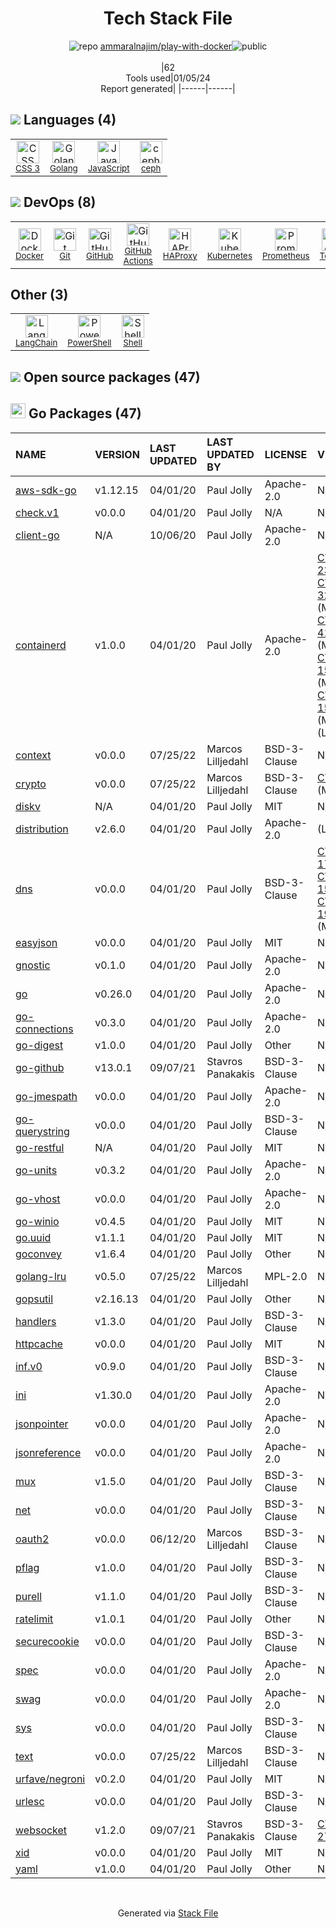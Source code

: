 <!--
&lt;--- Readme.md Snippet without images Start ---&gt;
## Tech Stack
ammaralnajim/play-with-docker is built on the following main stack:

- [GitHub](https://github.com/) – Code Collaboration & Version Control
- [Golang](http://golang.org/) – Languages
- [HAProxy](http://www.haproxy.org/) – Load Balancer / Reverse Proxy
- [JavaScript](https://developer.mozilla.org/en-US/docs/Web/JavaScript) – Languages
- [ceph](http://ceph.com/) – Languages
- [Kubernetes](http://kubernetes.io/) – Container Tools
- [Prometheus](http://prometheus.io/) – Monitoring Tools
- [PowerShell](https://docs.microsoft.com/en-us/powershell/) – Shells
- [Shell](https://en.wikipedia.org/wiki/Shell_script) – Shells
- [Testify](https://github.com/stretchr/testify) – Go Testing
- [GitHub Actions](https://github.com/features/actions) – Continuous Integration
- [LangChain](https://github.com/hwchase17/langchain) – Large Language Model Tools
- [Docker](https://www.docker.com/) – Virtual Machine Platforms & Containers

Full tech stack [here](/techstack.md)

&lt;--- Readme.md Snippet without images End ---&gt;

&lt;--- Readme.md Snippet with images Start ---&gt;
## Tech Stack
ammaralnajim/play-with-docker is built on the following main stack:

- <img width='25' height='25' src='https://img.stackshare.io/service/27/default_869c34d29acc794d60ecdd5d2b5bfc042a80a4ec.jpg' alt='GitHub'/> [GitHub](https://github.com/) – Code Collaboration & Version Control
- <img width='25' height='25' src='https://img.stackshare.io/service/1005/O6AczwfV_400x400.png' alt='Golang'/> [Golang](http://golang.org/) – Languages
- <img width='25' height='25' src='https://img.stackshare.io/service/1179/preview.png' alt='HAProxy'/> [HAProxy](http://www.haproxy.org/) – Load Balancer / Reverse Proxy
- <img width='25' height='25' src='https://img.stackshare.io/service/1209/javascript.jpeg' alt='JavaScript'/> [JavaScript](https://developer.mozilla.org/en-US/docs/Web/JavaScript) – Languages
- <img width='25' height='25' src='https://img.stackshare.io/service/1818/cephglyph_copy_400x400.png' alt='ceph'/> [ceph](http://ceph.com/) – Languages
- <img width='25' height='25' src='https://img.stackshare.io/service/1885/21_d3cvM.png' alt='Kubernetes'/> [Kubernetes](http://kubernetes.io/) – Container Tools
- <img width='25' height='25' src='https://img.stackshare.io/service/2501/default_3cf1b307194b26782be5cb209d30360580ae5b3c.png' alt='Prometheus'/> [Prometheus](http://prometheus.io/) – Monitoring Tools
- <img width='25' height='25' src='https://img.stackshare.io/service/3681/powershell-logo.png' alt='PowerShell'/> [PowerShell](https://docs.microsoft.com/en-us/powershell/) – Shells
- <img width='25' height='25' src='https://img.stackshare.io/service/4631/default_c2062d40130562bdc836c13dbca02d318205a962.png' alt='Shell'/> [Shell](https://en.wikipedia.org/wiki/Shell_script) – Shells
- <img width='25' height='25' src='https://img.stackshare.io/service/8695/stretchr.png' alt='Testify'/> [Testify](https://github.com/stretchr/testify) – Go Testing
- <img width='25' height='25' src='https://img.stackshare.io/service/11563/actions.png' alt='GitHub Actions'/> [GitHub Actions](https://github.com/features/actions) – Continuous Integration
- <img width='25' height='25' src='https://img.stackshare.io/service/48790/default_5b6c6b73f1ff3775c85d2a1ba954cb87e30cbf13.jpg' alt='LangChain'/> [LangChain](https://github.com/hwchase17/langchain) – Large Language Model Tools
- <img width='25' height='25' src='https://img.stackshare.io/service/586/n4u37v9t_400x400.png' alt='Docker'/> [Docker](https://www.docker.com/) – Virtual Machine Platforms & Containers

Full tech stack [here](/techstack.md)

&lt;--- Readme.md Snippet with images End ---&gt;
-->
<div align="center">

# Tech Stack File
![](https://img.stackshare.io/repo.svg "repo") [ammaralnajim/play-with-docker](https://github.com/ammaralnajim/play-with-docker)![](https://img.stackshare.io/public_badge.svg "public")
<br/><br/>
|62<br/>Tools used|01/05/24 <br/>Report generated|
|------|------|
</div>

## <img src='https://img.stackshare.io/languages.svg'/> Languages (4)
<table><tr>
  <td align='center'>
  <img width='36' height='36' src='https://img.stackshare.io/service/6727/css.png' alt='CSS 3'>
  <br>
  <sub><a href="https://developer.mozilla.org/en-US/docs/Web/CSS/CSS3">CSS 3</a></sub>
  <br>
  <sub></sub>
</td>

<td align='center'>
  <img width='36' height='36' src='https://img.stackshare.io/service/1005/O6AczwfV_400x400.png' alt='Golang'>
  <br>
  <sub><a href="http://golang.org/">Golang</a></sub>
  <br>
  <sub></sub>
</td>

<td align='center'>
  <img width='36' height='36' src='https://img.stackshare.io/service/1209/javascript.jpeg' alt='JavaScript'>
  <br>
  <sub><a href="https://developer.mozilla.org/en-US/docs/Web/JavaScript">JavaScript</a></sub>
  <br>
  <sub></sub>
</td>

<td align='center'>
  <img width='36' height='36' src='https://img.stackshare.io/service/1818/cephglyph_copy_400x400.png' alt='ceph'>
  <br>
  <sub><a href="http://ceph.com/">ceph</a></sub>
  <br>
  <sub></sub>
</td>

</tr>
</table>

## <img src='https://img.stackshare.io/devops.svg'/> DevOps (8)
<table><tr>
  <td align='center'>
  <img width='36' height='36' src='https://img.stackshare.io/service/586/n4u37v9t_400x400.png' alt='Docker'>
  <br>
  <sub><a href="https://www.docker.com/">Docker</a></sub>
  <br>
  <sub></sub>
</td>

<td align='center'>
  <img width='36' height='36' src='https://img.stackshare.io/service/1046/git.png' alt='Git'>
  <br>
  <sub><a href="http://git-scm.com/">Git</a></sub>
  <br>
  <sub></sub>
</td>

<td align='center'>
  <img width='36' height='36' src='https://img.stackshare.io/service/27/default_869c34d29acc794d60ecdd5d2b5bfc042a80a4ec.jpg' alt='GitHub'>
  <br>
  <sub><a href="https://github.com/">GitHub</a></sub>
  <br>
  <sub></sub>
</td>

<td align='center'>
  <img width='36' height='36' src='https://img.stackshare.io/service/11563/actions.png' alt='GitHub Actions'>
  <br>
  <sub><a href="https://github.com/features/actions">GitHub Actions</a></sub>
  <br>
  <sub></sub>
</td>

<td align='center'>
  <img width='36' height='36' src='https://img.stackshare.io/service/1179/preview.png' alt='HAProxy'>
  <br>
  <sub><a href="http://www.haproxy.org/">HAProxy</a></sub>
  <br>
  <sub></sub>
</td>

<td align='center'>
  <img width='36' height='36' src='https://img.stackshare.io/service/1885/21_d3cvM.png' alt='Kubernetes'>
  <br>
  <sub><a href="http://kubernetes.io/">Kubernetes</a></sub>
  <br>
  <sub></sub>
</td>

<td align='center'>
  <img width='36' height='36' src='https://img.stackshare.io/service/2501/default_3cf1b307194b26782be5cb209d30360580ae5b3c.png' alt='Prometheus'>
  <br>
  <sub><a href="http://prometheus.io/">Prometheus</a></sub>
  <br>
  <sub></sub>
</td>

<td align='center'>
  <img width='36' height='36' src='https://img.stackshare.io/service/8695/stretchr.png' alt='Testify'>
  <br>
  <sub><a href="https://github.com/stretchr/testify">Testify</a></sub>
  <br>
  <sub></sub>
</td>

</tr>
</table>

## Other (3)
<table><tr>
  <td align='center'>
  <img width='36' height='36' src='https://img.stackshare.io/service/48790/default_5b6c6b73f1ff3775c85d2a1ba954cb87e30cbf13.jpg' alt='LangChain'>
  <br>
  <sub><a href="https://github.com/hwchase17/langchain">LangChain</a></sub>
  <br>
  <sub></sub>
</td>

<td align='center'>
  <img width='36' height='36' src='https://img.stackshare.io/service/3681/powershell-logo.png' alt='PowerShell'>
  <br>
  <sub><a href="https://docs.microsoft.com/en-us/powershell/">PowerShell</a></sub>
  <br>
  <sub></sub>
</td>

<td align='center'>
  <img width='36' height='36' src='https://img.stackshare.io/service/4631/default_c2062d40130562bdc836c13dbca02d318205a962.png' alt='Shell'>
  <br>
  <sub><a href="https://en.wikipedia.org/wiki/Shell_script">Shell</a></sub>
  <br>
  <sub></sub>
</td>

</tr>
</table>


## <img src='https://img.stackshare.io/group.svg' /> Open source packages (47)</h2>

## <img width='24' height='24' src='https://img.stackshare.io/service/21112/default_1346bbda8fe03e4dce5601323a3ca47a10c1ae36.png'/> Go Packages (47)

|NAME|VERSION|LAST UPDATED|LAST UPDATED BY|LICENSE|VULNERABILITIES|
|:------|:------|:------|:------|:------|:------|
|[aws-sdk-go](https://pkg.go.dev/github.com/aws/aws-sdk-go)|v1.12.15|04/01/20|Paul Jolly |Apache-2.0|N/A|
|[check.v1](https://pkg.go.dev/gopkg.in/check.v1)|v0.0.0|04/01/20|Paul Jolly |N/A|N/A|
|[client-go](https://pkg.go.dev/k8s.io/client-go)|N/A|10/06/20|Paul Jolly |Apache-2.0|N/A|
|[containerd](https://pkg.go.dev/github.com/containerd/containerd)|v1.0.0|04/01/20|Paul Jolly |Apache-2.0|[CVE-2022-23648](https://github.com/advisories/GHSA-crp2-qrr5-8pq7) (High)<br/>[CVE-2021-32760](https://github.com/advisories/GHSA-c72p-9xmj-rx3w) (Moderate)<br/>[CVE-2021-41103](https://github.com/advisories/GHSA-c2h3-6mxw-7mvq) (Moderate)<br/>[CVE-2020-15257](https://github.com/advisories/GHSA-36xw-fx78-c5r4) (Moderate)<br/>[CVE-2020-15157](https://github.com/advisories/GHSA-742w-89gc-8m9c) (Moderate)<br/>[](https://github.com/advisories/GHSA-5j5w-g665-5m35) (Low)|
|[context](https://pkg.go.dev/github.com/gorilla/context)|v0.0.0|07/25/22|Marcos Lilljedahl |BSD-3-Clause|N/A|
|[crypto](https://pkg.go.dev/golang.org/x/crypto)|v0.0.0|07/25/22|Marcos Lilljedahl |BSD-3-Clause|[CVE-2020-9283](https://github.com/advisories/GHSA-ffhg-7mh4-33c4) (Moderate)|
|[diskv](https://pkg.go.dev/github.com/peterbourgon/diskv)|N/A|04/01/20|Paul Jolly |MIT|N/A|
|[distribution](https://pkg.go.dev/github.com/docker/distribution)|v2.6.0|04/01/20|Paul Jolly |Apache-2.0|[](https://github.com/advisories/GHSA-qq97-vm5h-rrhg) (Low)|
|[dns](https://pkg.go.dev/github.com/miekg/dns)|v0.0.0|04/01/20|Paul Jolly |BSD-3-Clause|[CVE-2018-17419](https://github.com/advisories/GHSA-9jcx-pr2f-qvq5) (High)<br/>[CVE-2017-15133](https://github.com/advisories/GHSA-p55x-7x9v-q8m4) (High)<br/>[CVE-2019-19794](https://github.com/advisories/GHSA-44r7-7p62-q3fr) (Moderate)|
|[easyjson](https://pkg.go.dev/github.com/mailru/easyjson)|v0.0.0|04/01/20|Paul Jolly |MIT|N/A|
|[gnostic](https://pkg.go.dev/github.com/googleapis/gnostic)|v0.1.0|04/01/20|Paul Jolly |Apache-2.0|N/A|
|[go](https://pkg.go.dev/cloud.google.com/go)|v0.26.0|04/01/20|Paul Jolly |Apache-2.0|N/A|
|[go-connections](https://pkg.go.dev/github.com/docker/go-connections)|v0.3.0|04/01/20|Paul Jolly |Apache-2.0|N/A|
|[go-digest](https://pkg.go.dev/github.com/opencontainers/go-digest)|v1.0.0|04/01/20|Paul Jolly |Other|N/A|
|[go-github](https://pkg.go.dev/github.com/google/go-github)|v13.0.1|09/07/21|Stavros Panakakis |BSD-3-Clause|N/A|
|[go-jmespath](https://pkg.go.dev/github.com/jmespath/go-jmespath)|v0.0.0|04/01/20|Paul Jolly |Apache-2.0|N/A|
|[go-querystring](https://pkg.go.dev/github.com/google/go-querystring)|v0.0.0|04/01/20|Paul Jolly |BSD-3-Clause|N/A|
|[go-restful](https://pkg.go.dev/github.com/emicklei/go-restful)|N/A|04/01/20|Paul Jolly |MIT|N/A|
|[go-units](https://pkg.go.dev/github.com/docker/go-units)|v0.3.2|04/01/20|Paul Jolly |Apache-2.0|N/A|
|[go-vhost](https://pkg.go.dev/github.com/inconshreveable/go-vhost)|v0.0.0|04/01/20|Paul Jolly |Apache-2.0|N/A|
|[go-winio](https://pkg.go.dev/github.com/Microsoft/go-winio)|v0.4.5|04/01/20|Paul Jolly |MIT|N/A|
|[go.uuid](https://pkg.go.dev/github.com/satori/go.uuid)|v1.1.1|04/01/20|Paul Jolly |MIT|N/A|
|[goconvey](https://pkg.go.dev/github.com/smartystreets/goconvey)|v1.6.4|04/01/20|Paul Jolly |Other|N/A|
|[golang-lru](https://pkg.go.dev/github.com/hashicorp/golang-lru)|v0.5.0|07/25/22|Marcos Lilljedahl |MPL-2.0|N/A|
|[gopsutil](https://pkg.go.dev/github.com/shirou/gopsutil)|v2.16.13|04/01/20|Paul Jolly |Other|N/A|
|[handlers](https://pkg.go.dev/github.com/gorilla/handlers)|v1.3.0|04/01/20|Paul Jolly |BSD-3-Clause|N/A|
|[httpcache](https://pkg.go.dev/github.com/gregjones/httpcache)|v0.0.0|04/01/20|Paul Jolly |MIT|N/A|
|[inf.v0](https://pkg.go.dev/gopkg.in/inf.v0)|v0.9.0|04/01/20|Paul Jolly |BSD-3-Clause|N/A|
|[ini](https://pkg.go.dev/github.com/go-ini/ini)|v1.30.0|04/01/20|Paul Jolly |Apache-2.0|N/A|
|[jsonpointer](https://pkg.go.dev/github.com/go-openapi/jsonpointer)|v0.0.0|04/01/20|Paul Jolly |Apache-2.0|N/A|
|[jsonreference](https://pkg.go.dev/github.com/go-openapi/jsonreference)|v0.0.0|04/01/20|Paul Jolly |Apache-2.0|N/A|
|[mux](https://pkg.go.dev/github.com/gorilla/mux)|v1.5.0|04/01/20|Paul Jolly |BSD-3-Clause|N/A|
|[net](https://pkg.go.dev/golang.org/x/net)|v0.0.0|04/01/20|Paul Jolly |BSD-3-Clause|N/A|
|[oauth2](https://pkg.go.dev/golang.org/x/oauth2)|v0.0.0|06/12/20|Marcos Lilljedahl |BSD-3-Clause|N/A|
|[pflag](https://pkg.go.dev/github.com/spf13/pflag)|v1.0.0|04/01/20|Paul Jolly |BSD-3-Clause|N/A|
|[purell](https://pkg.go.dev/github.com/PuerkitoBio/purell)|v1.1.0|04/01/20|Paul Jolly |BSD-3-Clause|N/A|
|[ratelimit](https://pkg.go.dev/github.com/juju/ratelimit)|v1.0.1|04/01/20|Paul Jolly |Other|N/A|
|[securecookie](https://pkg.go.dev/github.com/gorilla/securecookie)|v0.0.0|04/01/20|Paul Jolly |BSD-3-Clause|N/A|
|[spec](https://pkg.go.dev/github.com/go-openapi/spec)|v0.0.0|04/01/20|Paul Jolly |Apache-2.0|N/A|
|[swag](https://pkg.go.dev/github.com/go-openapi/swag)|v0.0.0|04/01/20|Paul Jolly |Apache-2.0|N/A|
|[sys](https://pkg.go.dev/golang.org/x/sys)|v0.0.0|04/01/20|Paul Jolly |BSD-3-Clause|N/A|
|[text](https://pkg.go.dev/golang.org/x/text)|v0.0.0|07/25/22|Marcos Lilljedahl |BSD-3-Clause|N/A|
|[urfave/negroni](https://pkg.go.dev/github.com/urfave/negroni)|v0.2.0|04/01/20|Paul Jolly |MIT|N/A|
|[urlesc](https://pkg.go.dev/github.com/PuerkitoBio/urlesc)|v0.0.0|04/01/20|Paul Jolly |BSD-3-Clause|N/A|
|[websocket](https://pkg.go.dev/github.com/gorilla/websocket)|v1.2.0|09/07/21|Stavros Panakakis |BSD-3-Clause|[CVE-2020-27813](https://github.com/advisories/GHSA-3xh2-74w9-5vxm) (High)|
|[xid](https://pkg.go.dev/github.com/rs/xid)|v0.0.0|04/01/20|Paul Jolly |MIT|N/A|
|[yaml](https://pkg.go.dev/github.com/ghodss/yaml)|v1.0.0|04/01/20|Paul Jolly |Other|N/A|

<br/>
<div align='center'>

Generated via [Stack File](https://github.com/marketplace/stack-file)
